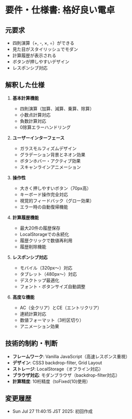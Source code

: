# 要件・仕様書: 格好良い電卓

## 元要求
- 四則演算（+, -, ×, ÷）ができる
- 見た目がスタイリッシュでモダン
- 計算履歴が表示される
- ボタンが押しやすいデザイン
- レスポンシブ対応

## 解釈した仕様
1. **基本計算機能**
   - 四則演算（加算、減算、乗算、除算）
   - 小数点計算対応
   - 負数計算対応
   - 0除算エラーハンドリング

2. **ユーザーインターフェース**
   - ガラスモルフィズムデザイン
   - グラデーション背景とネオン効果
   - ボタンホバー・アクティブ効果
   - スキャンラインアニメーション

3. **操作性**
   - 大きく押しやすいボタン（70px高）
   - キーボード操作完全対応
   - 視覚的フィードバック（グロー効果）
   - エラー時の自動復帰機能

4. **計算履歴機能**
   - 最大20件の履歴保存
   - LocalStorageでの永続化
   - 履歴クリックで数値再利用
   - 履歴削除機能

5. **レスポンシブ対応**
   - モバイル（320px〜）対応
   - タブレット（480px〜）対応
   - デスクトップ最適化
   - フォント・ボタンサイズ自動調整

6. **高度な機能**
   - AC（全クリア）とCE（エントリクリア）
   - 連続計算対応
   - 数値フォーマット（3桁区切り）
   - アニメーション効果

## 技術的制約・判断
- **フレームワーク**: Vanilla JavaScript（高速レスポンス重視）
- **デザイン**: CSS3 backdrop-filter, Grid Layout
- **ストレージ**: LocalStorage（オフライン対応）
- **ブラウザ対応**: モダンブラウザ（backdrop-filter対応）
- **計算精度**: 10桁精度（toFixed(10)使用）

## 変更履歴
- Sun Jul 27 11:40:15 JST 2025: 初回作成